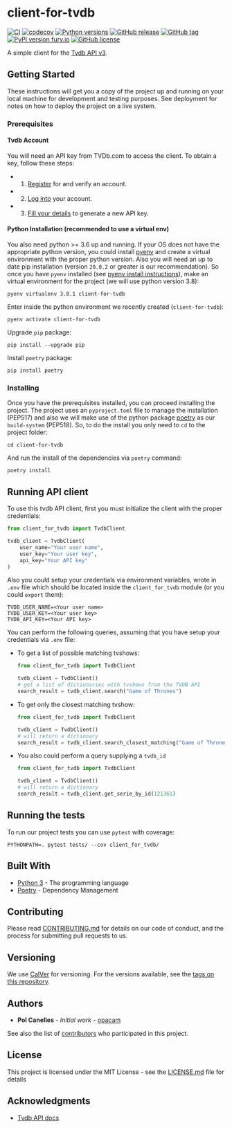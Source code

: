 # client-for-tvdb

[![CI](https://github.com/opacam/client-for-tvdb/workflows/CI/badge.svg?branch=develop)](https://github.com/opacam/client-for-tvdb/actions)
[![codecov](https://codecov.io/gh/opacam/client-for-tvdb/branch/develop/graph/badge.svg)](https://codecov.io/gh/opacam/client-for-tvdb)
[![Python versions](https://img.shields.io/badge/Python-3.6+-brightgreen.svg?style=flat)](https://www.python.org/downloads/)
[![GitHub release](https://img.shields.io/github/release/opacam/client-for-tvdb.svg)](https://gitHub.com/opacam/client-for-tvdb/releases/)
[![GitHub tag](https://img.shields.io/github/tag/opacam/client-for-tvdb.svg)](https://gitHub.com/opacam/client-for-tvdb/tags/)
[![PyPI version fury.io](https://badge.fury.io/py/client-for-tvdb.svg)](https://pypi.python.org/pypi/client-for-tvdb/)
[![GitHub license](https://img.shields.io/github/license/opacam/client-for-tvdb.svg)](https://github.com/opacam/client-for-tvdb/blob/master/LICENSE.md)


A simple client for the [Tvdb API v3](https://api.thetvdb.com/swagger).

## Getting Started

These instructions will get you a copy of the project up and running on your
local machine for development and testing purposes. See deployment for notes on
how to deploy the project on a live system.

### Prerequisites

#### Tvdb Account

You will need an API key from TVDb.com to access the client. To obtain a
key, follow these steps:

- 1. [Register](https://thetvdb.com/auth/register) for and verify an account.
- 2. [Log into](https://thetvdb.com/auth/login) your account.
- 3. [Fill your details](https://thetvdb.com/dashboard/account/apikey/create) to generate a new API key.

#### Python Installation (recommended to use a virtual env)

You also need python >= 3.6 up and running. If your OS does not have the
appropriate python version, you could install [pyenv](https://github.com/pyenv/pyenv) 
and create a virtual environment with the proper python version. Also you will
need an up to date pip installation (version `20.0.2` or greater is our
recommendation). So once you have `pyenv` installed
(see [pyenv install instructions](https://github.com/pyenv/pyenv#installation)), 
make an virtual environment for the project (we will use python version 3.8):

```
pyenv virtualenv 3.8.1 client-for-tvdb
```

Enter inside the python environment we recently created (`client-for-tvdb`):
```
pyenv activate client-for-tvdb
```

Upgrade `pip` package:
```
pip install --upgrade pip
```

Install `poetry` package:
```
pip install poetry
```

### Installing

Once you have the prerequisites installed, you can proceed installing the
project. The project uses an `pyproject.toml` file to manage the installation
(PEP517) and also we will make use of the python package
[poetry](https://github.com/python-poetry/poetry) as our `build-system`
(PEP518). So, to do the install you only need to `cd` to the
project folder:

```
cd client-for-tvdb
```

And run the install of the dependencies via `poetry` command:

```
poetry install
```


## Running API client

To use this tvdb API client, first you must initialize the client with
the proper credentials:

```python
from client_for_tvdb import TvdbClient

tvdb_client = TvdbClient(
    user_name="Your user name",
    user_key="Your user key",
    api_key="Your API key"
)
```

Also you could setup your credentials via environment variables, wrote
in `.env` file which should be located inside the `client_for_tvdb`
module (or you could `export` them):
```
TVDB_USER_NAME=<Your user name>
TVDB_USER_KEY=<Your user key>
TVDB_API_KEY=<Your API key>
```

You can perform the following queries, assuming that you have setup your
credentials via `.env` file:

- To get a list of possible matching tvshows:
  ```python
  from client_for_tvdb import TvdbClient

  tvdb_client = TvdbClient()
  # get a list of dictionaries with tvshows from the TVDB API
  search_result = tvdb_client.search("Game of Thrones")
  ```

- To get only the closest matching tvshow:
  ```python
  from client_for_tvdb import TvdbClient

  tvdb_client = TvdbClient()
  # will return a dictionary
  search_result = tvdb_client.search_closest_matching("Game of Thrones")
  ```

- You also could perform a query supplying a `tvdb_id`
  ```python
  from client_for_tvdb import TvdbClient

  tvdb_client = TvdbClient()
  # will return a dictionary
  search_result = tvdb_client.get_serie_by_id(121361)
  ```

## Running the tests

To run our project tests you can use `pytest` with coverage:

```
PYTHONPATH=. pytest tests/ --cov client_for_tvdb/
```

## Built With

* [Python 3](https://docs.python.org/3/) - The programming language
* [Poetry](https://python-poetry.org/docs/) - Dependency Management

## Contributing

Please read [CONTRIBUTING.md](CONTRIBUTING.md) for details on our code of
conduct, and the process for submitting pull requests to us.

## Versioning

We use [CalVer](https://calver.org/) for versioning. For the versions available,
see the [tags on this repository](https://github.com/opacam/client-for-tvdb/tags).


## Authors

* **Pol Canelles** - *Initial work* - [opacam](https://github.com/opacam)

See also the list of [contributors](https://github.com/opacam/client-for-tvdb/contributors)
who participated in this project.

## License

This project is licensed under the MIT License - see the [LICENSE.md](LICENSE.md) file for details

## Acknowledgments

* [Tvdb API docs](https://api.thetvdb.com/swagger)
